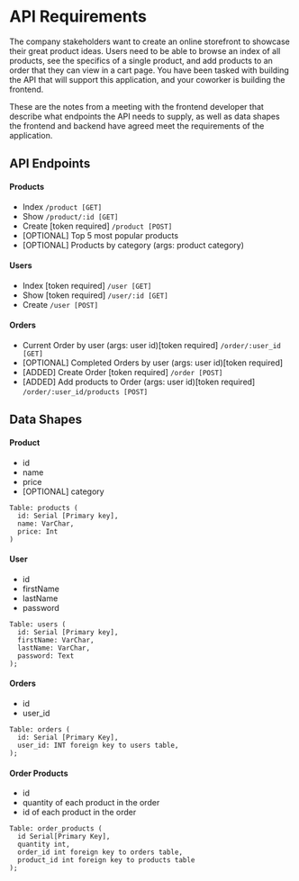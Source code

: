 # API Requirements
The company stakeholders want to create an online storefront to showcase their great product ideas. Users need to be able to browse an index of all products, see the specifics of a single product, and add products to an order that they can view in a cart page. You have been tasked with building the API that will support this application, and your coworker is building the frontend.

These are the notes from a meeting with the frontend developer that describe what endpoints the API needs to supply, as well as data shapes the frontend and backend have agreed meet the requirements of the application. 

## API Endpoints
#### Products
- Index `/product [GET]`
- Show `/product/:id [GET]`
- Create [token required] `/product [POST]`
- [OPTIONAL] Top 5 most popular products 
- [OPTIONAL] Products by category (args: product category)

#### Users
- Index [token required] `/user [GET]`
- Show [token required] `/user/:id [GET]`
- Create `/user [POST]`

#### Orders
- Current Order by user (args: user id)[token required] `/order/:user_id [GET]`
- [OPTIONAL] Completed Orders by user (args: user id)[token required]
- [ADDED] Create Order [token required] `/order [POST]`
- [ADDED] Add products to Order (args: user id)[token required] `/order/:user_id/products [POST]`

## Data Shapes
#### Product
- id
- name
- price
- [OPTIONAL] category

```
Table: products (
  id: Serial [Primary key],
  name: VarChar,
  price: Int
)
```

#### User
- id
- firstName
- lastName
- password

```
Table: users (
  id: Serial [Primary key],
  firstName: VarChar,
  lastName: VarChar,
  password: Text
);
```

#### Orders
- id
- user_id

```
Table: orders (
  id: Serial [Primary Key],
  user_id: INT foreign key to users table,
);
```

#### Order Products
- id
- quantity of each product in the order
- id of each product in the order

```
Table: order_products (
  id Serial[Primary Key],
  quantity int,
  order_id int foreign key to orders table,
  product_id int foreign key to products table
);
```
